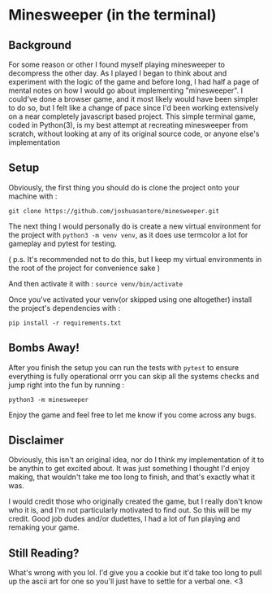 # Minesweeper (in the terminal)

## Background

For some reason or other I found myself playing minesweeper to decompress the other day. As I played I began to think about and experiment with the logic of the game and before long, I had half a page of mental notes on how I would go about implementing "minesweeper". I could've done a browser game, and it most likely would have been simpler to do so, but I felt like a change of pace since I'd been working extensively on a near completely javascript based project. This simple terminal game, coded in Python(3), is my best attempt at recreating minesweeper from scratch, without looking at any of its original source code, or anyone else's implementation

## Setup

Obviously, the first thing you should do is clone the project onto your machine with :

```
git clone https://github.com/joshuasantore/minesweeper.git
```

The next thing I would personally do is create a new virtual environment for the project with `python3 -m venv venv`, as it does use termcolor a lot for gameplay and pytest for testing.

( p.s. It's recommended not to do this, but I keep my virtual environments in the root of the project for convenience sake )

And then activate it with : `source venv/bin/activate`

Once you've activated your venv(or skipped using one altogether) install the project's dependencies with :

```
pip install -r requirements.txt
```

## Bombs Away!

After you finish the setup you can run the tests with `pytest` to ensure everything is fully operational orrr you can skip all the systems checks and jump right into the fun by running :

```
python3 -m minesweeper
```

Enjoy the game and feel free to let me know if you come across any bugs.

## Disclaimer

Obviously, this isn't an original idea, nor do I think my implementation of it to be anythin to get excited about. It was just something I thought I'd enjoy making, that wouldn't take me too long to finish, and that's exactly what it was.

I would credit those who originally created the game, but I really don't know who it is, and I'm not particularly motivated to find out. So this will be my credit. Good job dudes and/or dudettes, I had a lot of fun playing and remaking your game.

## Still Reading?

What's wrong with you lol. I'd give you a cookie but it'd take too long to pull up the ascii art for one so you'll just have to settle for a verbal one. <3
